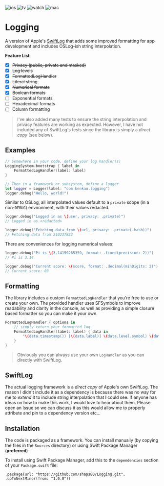 ![ios](https://img.shields.io/badge/iOS-13-green)
![tv](https://img.shields.io/badge/tvOS-13-green)
![watch](https://img.shields.io/badge/watchOS-6-green)
![mac](https://img.shields.io/badge/macOS-10.15-green)

# Logging

A version of Apple's [SwiftLog](https://github.com/apple/swift-log) that adds some improved formatting for app development and includes OSLog-ish string interpolation.

__Feature List__

- [x] ~~Privacy (public, private and masked)~~
- [x] ~~Log levels~~
- [x] ~~FormattedLogHandler~~
- [x] ~~Literal string~~
- [x] ~~Numerical formats~~
- [x] ~~Boolean formats~~
- [ ] Exponential formats
- [ ] Hexadecimal formats
- [ ] Column formatting

> I've also added many tests to ensure the string interpolation and privacy features are working as expected. However, I have not included any of SwiftLog's tests since the library is simply a _direct copy_ (see below).

## Examples

```swift
// Somewhere in your code, define your log handler(s)
LoggingSystem.bootstrap { label in 
    FormattedLogHandler(label: label)
}

// Then in a framework or subsystem, define a logger
let logger = Logger(label: "com.benkau.logging")
logger.debug("Hello, world!")
```

Similar to OSLog, all interpolated values default to a `private` scope (in a non-`DEBUG`) environment, with their values redacted.

```swift
logger.debug("Logged in as \(user, privacy: .private)")
// Logged in as <redacted>

logger.debug("Fetching data from \(url, privacy: .private(.hash))")
// Fetching data from 210237823
```

There are conveniences for logging numerical values:

```swift
logger.debug("Pi is \(3.14159265359, format: .fixed(precision: 2))")
// Pi is 3.14

logger.debug("Current score: \(score, format: .decimal(minDigits: 2)")
// Current score: 03
```

## Formatting

The library includes a custom `FormattedLogHandler` that you're free to use or create your own. The provided handler uses SFSymbols to improve readability and clarity in the console, as well as providing a simple closure based formatter so you can make it your own.

```swift
FormattedLogHandler { options in 
	// simply return your formatted log
	FormattedLogHandler(label: label) { data in
        "\(data.timestamp()) [\(data.label)] \(data.level.symbol) \(data.message)"
    }
}
```

> Obviously you can always use your own `LogHandler` as you can directly with SwiftLog.

## SwiftLog

The actual logging framework is a _direct copy_ of Apple's own SwiftLog. The reason I didn't include it as a dependency is because there was no way for me to _extend_ it to include string interpolation that I could see. If anyone has ideas on how to make this work, I would love to hear about them. Please open an Issue so we can discuss it as this would allow me to properly attribute and pin to a dependency version etc...

## Installation

The code is packaged as a framework. You can install manually (by copying the files in the `Sources` directory) or using Swift Package Manager (**preferred**)

To install using Swift Package Manager, add this to the `dependencies` section of your `Package.swift` file:

`.package(url: "https://github.com/shaps80/Logging.git", .upToNextMinor(from: "1.0.0"))`

